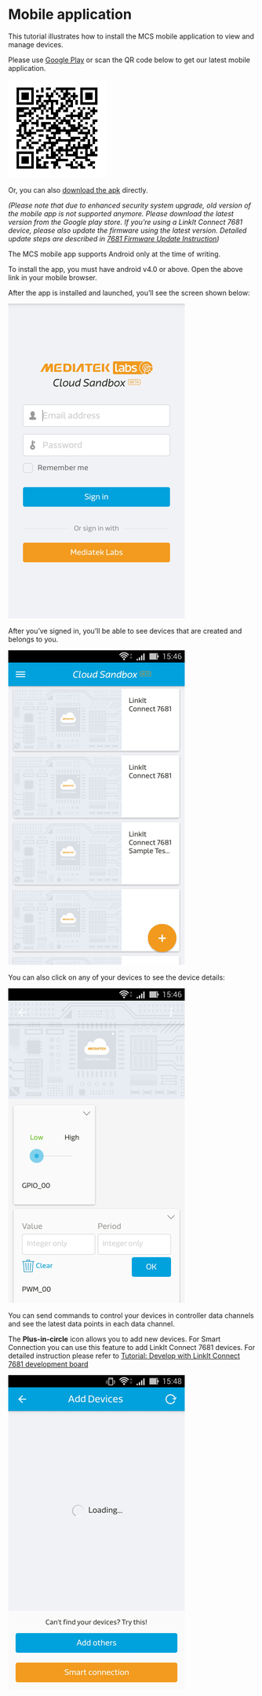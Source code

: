 # Mobile application

This tutorial illustrates how to install the MCS mobile application to view and manage devices.

Please use [Google Play](https://play.google.com/store/apps/details?id=com.mediatek.iotcloud) or scan the QR code below to get our latest mobile application.

![](../images/Mobile_application/img_mobileapplication_00.png)

Or, you can also [download the apk](https://s3-ap-southeast-1.amazonaws.com/mtk.linkit/mcs-latest-production-release.apk) directly.

*(Please note that due to enhanced security system upgrade, old version of the mobile app is not supported anymore. Please download the latest version from the Google play store. If you’re using a LinkIt Connect 7681 device, please also update the firmware using the latest version. 
Detailed update steps are described in [7681 Firmware Update Instruction](../7681_firmware_update/))*




The MCS mobile app supports Android only at the time of writing.

To install the app, you must have android v4.0 or above. Open the above link in your mobile browser.

After the app is installed and launched,  you’ll see the screen shown below:

![](../images/Mobile_application/img_mobileapplication_01.png)

After you’ve signed in, you’ll be able to see devices that are created and belongs to you.

![](../images/Mobile_application/img_mobileapplication_02.png)

You can also click on any of your devices to see the device details:

![](../images/Mobile_application/img_mobileapplication_03.png)

You can send commands to control your devices in controller data channels and see the latest data points in each data channel.

The **Plus-in-circle** icon allows you to add new devices. For Smart Connection you can use this feature to add LinkIt Connect 7681 devices. For detailed instruction please refer to [Tutorial: Develop with LinkIt Connect 7681 development board](http://mcs.mediatek.com/resources/latest/tutorial/implementing_using_mt7681_development_board)

![](../images/Mobile_application/img_mobileapplication_04.png)
